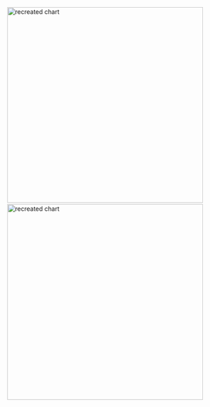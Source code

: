 
<img width="450" alt="recreated chart" src = "https://github.com/lpicci96/duBoisChallenge2024/assets/56567716/b2c1e795-8276-4c1f-890a-ae735d4c9cc1">
&nbsp
<img width="450" alt="recreated chart" src = "https://github.com/lpicci96/duBoisChallenge2024/assets/56567716/ec85350b-97b4-4e1f-aae0-b9e8b42bf40c">
